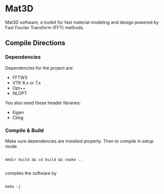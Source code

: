 


# Mat3D #
Mat3D software, a toolkit for fast material modeling and design powered by Fast Fourier Transform (FFT) methods.

## Compile Directions ##

### Dependencies ###

Dependencies for the project are:

* FFTW3
* VTK 6.x or 7.x
* Opt++
* NLOPT 

You also need these header libraries:

* Eigen
* CImg


### Compile & Build ###

Make sure dependencies are installed properly. Then to compile in setup mode

```

mkdir build && cd build && cmake ..


```
compiles the software by

```

make -j

